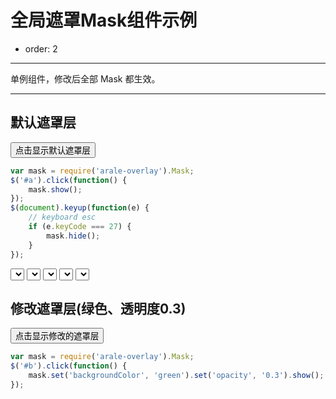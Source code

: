 # 全局遮罩Mask组件示例

- order: 2

---

单例组件，修改后全部 Mask 都生效。

---

<script src="../spm_modules/jquery/1.7.2/jquery.js?nowrap"></script>

## 默认遮罩层

<button id="a">点击显示默认遮罩层</button>

````javascript
var mask = require('arale-overlay').Mask;
$('#a').click(function() {
    mask.show();
});
$(document).keyup(function(e) {
    // keyboard esc
    if (e.keyCode === 27) {
        mask.hide();
    }
});
````

<select>测试</select>
<select>测试</select>
<select>测试</select>
<select>测试</select>
<select>测试</select>

## 修改遮罩层(绿色、透明度0.3)

<button id="b">点击显示修改的遮罩层</button>

````javascript
var mask = require('arale-overlay').Mask;
$('#b').click(function() {
    mask.set('backgroundColor', 'green').set('opacity', '0.3').show();
});
````
